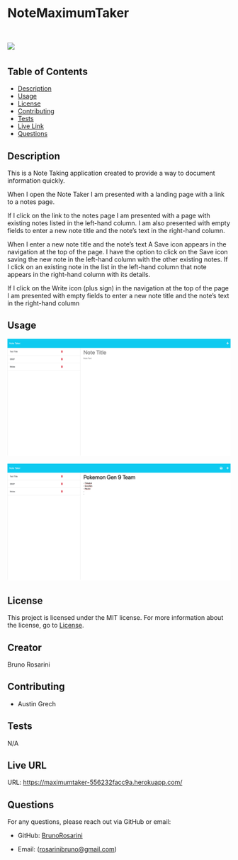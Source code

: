 # NoteMaximumTaker

# ![](https://img.shields.io/badge/license-MIT-brightgreen)

## Table of Contents

- [Description](#description)
- [Usage](#usage)
- [License](#license)
- [Contributing](#contributing)
- [Tests](#tests)
- [Live Link](#live-url)
- [Questions](#questions)

## Description

This is a Note Taking application created to provide a way to document information quickly.

When I open the Note Taker I am presented with a landing page with a link to a notes page.

If I click on the link to the notes page I am presented with a page with existing notes listed in the left-hand column.
I am also presented with empty fields to enter a new note title and the note’s text in the right-hand column.

When I enter a new note title and the note’s text A Save icon appears in the navigation at the top of the page.
I have the option to click on the Save icon saving the new note in the left-hand column with the other existing notes.
If I click on an existing note in the list in the left-hand column that note appears in the right-hand column with its details.

If I click on the Write icon (plus sign) in the navigation at the top of the page I am presented with empty fields to enter a new note title and the note’s text in the right-hand column

## Usage

![Alt text](Assets/NoteMAXIMUM1.jpeg)

![Alt text](Assets/NoteMAXIMUM2.jpeg)

## License

This project is licensed under the MIT license. For more information about the license, go to [License](https://choosealicense.com/licenses/mit/).

## Creator

Bruno Rosarini

## Contributing

- Austin Grech

## Tests

N/A  


## Live URL

URL: https://maximumtaker-556232facc9a.herokuapp.com/

## Questions

For any questions, please reach out via GitHub or email:

- GitHub: [BrunoRosarini](https://github.com/RdySetShine/NoteMaximumTaker)

- Email: (rosarinibruno@gmail.com)